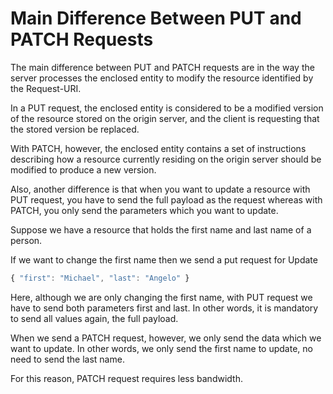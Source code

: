 # Main Difference Between PUT and PATCH Requests

The main difference between PUT and PATCH requests are in the way the server processes the enclosed entity to modify the resource identified by the Request-URI.

In a PUT request, the enclosed entity is considered to be a modified version of the resource stored on the origin server, and the client is requesting that the stored version be replaced.

With PATCH, however, the enclosed entity contains a set of instructions describing how a resource currently residing on the origin server should be modified to produce a new version.

Also, another difference is that when you want to update a resource with PUT request, you have to send the full payload as the request whereas with PATCH, you only send the parameters which you want to update.

Suppose we have a resource that holds the first name and last name of a person.

If we want to change the first name then we send a put request for Update

```js
{ "first": "Michael", "last": "Angelo" }
```

Here, although we are only changing the first name, with PUT request we have to send both parameters first and last.
In other words, it is mandatory to send all values again, the full payload.

When we send a PATCH request, however, we only send the data which we want to update. In other words, we only send the first name to update, no need to send the last name.

For this reason, PATCH request requires less bandwidth.

